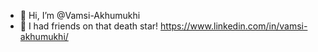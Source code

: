 - 👋 Hi, I’m @Vamsi-Akhumukhi
- 👀 I had friends on that death star!
https://www.linkedin.com/in/vamsi-akhumukhi/

<!---
Vamsi-Akhumukhi/Vamsi-Akhumukhi is a ✨ special ✨ repository because its `README.md` (this file) appears on your GitHub profile.
You can click the Preview link to take a look at your changes.
--->

